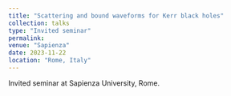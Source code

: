 ```yaml
---
title: "Scattering and bound waveforms for Kerr black holes"
collection: talks
type: "Invited seminar"
permalink: 
venue: "Sapienza"
date: 2023-11-22
location: "Rome, Italy"
---
```

Invited seminar at Sapienza University, Rome.
